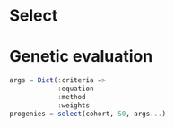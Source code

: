 # Select

# Genetic evaluation
```julia
args = Dict(:criteria =>
            :equation
            :method
            :weights
progenies = select(cohort, 50, args...)
```

```
```